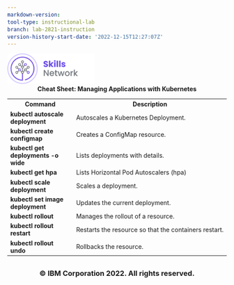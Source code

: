```yaml
---
markdown-version:
tool-type: instructional-lab
branch: lab-2821-instruction
version-history-start-date: '2022-12-15T12:27:07Z'
---
```

<img src="images/IDSN.png" width="200">


<div align="center">
<b>Cheat Sheet: Managing Applications with Kubernetes</b>
</div>

</div>

<table>
<tr>
<th width="30%">Command</th width="70%"><th>Description</th>
</tr>

<tr>
<td width="30%"><b>kubectl autoscale deployment</b></td>
<td width="70%">Autoscales a Kubernetes Deployment.
</tr>

<tr>
<td width="30%"><b>kubectl create configmap</b></td>
<td width="70%">Creates a ConfigMap resource.
</tr>


<tr>
<td width="30%"valign="top"><b>kubectl get deployments -o wide</b></td>
<td width="70%">Lists deployments with details.
</td>

</tr>

<tr>
<td width="30%"valign="top"><b>kubectl get hpa</b></td>
<td width="70%">Lists Horizontal Pod Autoscalers (hpa)
</td>
</tr>


<tr>
<td width="30%"valign="top"><b>kubectl scale deployment
</b></td>
<td width="70%">Scales a deployment. 
</td>
</tr>


<tr>
<td width="30%"valign="top"><b>kubectl set image deployment</b></td>
<td width="70%">Updates the current deployment.
</td>
</tr>


<tr>
<td width="30%"valign="top"><b>kubectl rollout</b></td>
<td width="70%">Manages the rollout of a resource.
</td>
</tr>


<tr>
<td width="30%"valign="top"><b>kubectl rollout restart</b></td>
<td width="70%">Restarts the resource so that the containers restart.
</td>
</tr>

<tr>
<td width="30%"valign="top"><b>kubectl rollout undo</b></td>
<td width="70%">Rollbacks the resource.
</td>
</tr>


</table>


## <h3 align="center"> © IBM Corporation 2022. All rights reserved. <h3/>
